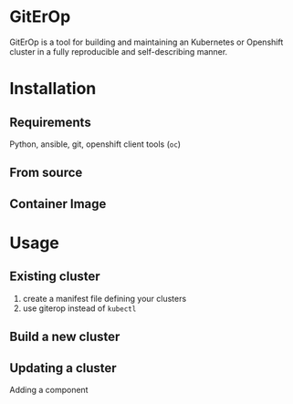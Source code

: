 # GitErOp

GitErOp is a tool for building and maintaining an Kubernetes or Openshift cluster in a fully reproducible and self-describing manner.

# Installation

## Requirements

Python, ansible, git, openshift client tools (`oc`)

## From source

## Container Image

# Usage

## Existing cluster

1. create a manifest file defining your clusters
2. use giterop instead of `kubectl`

## Build a new cluster

## Updating a cluster

Adding a component

